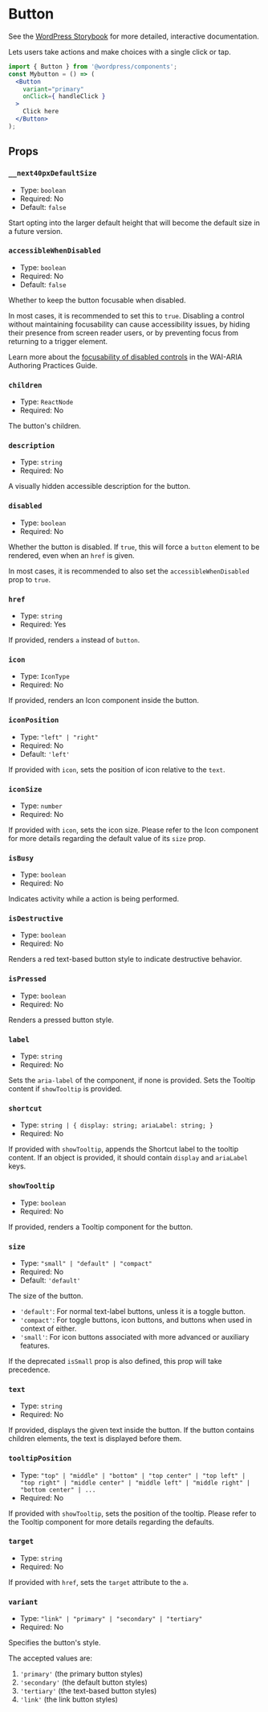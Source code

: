 # Button

<!-- This file is generated automatically and cannot be edited directly. Make edits via TypeScript types and TSDocs. -->

<p class="callout callout-info">See the <a href="https://wordpress.github.io/gutenberg/?path=/docs/components-button--docs">WordPress Storybook</a> for more detailed, interactive documentation.</p>

Lets users take actions and make choices with a single click or tap.

```jsx
import { Button } from '@wordpress/components';
const Mybutton = () => (
  <Button
    variant="primary"
    onClick={ handleClick }
  >
    Click here
  </Button>
);
```

## Props

### `__next40pxDefaultSize`

 - Type: `boolean`
 - Required: No
 - Default: `false`

Start opting into the larger default height that will become the
default size in a future version.

### `accessibleWhenDisabled`

 - Type: `boolean`
 - Required: No
 - Default: `false`

Whether to keep the button focusable when disabled.

In most cases, it is recommended to set this to `true`. Disabling a control without maintaining focusability
can cause accessibility issues, by hiding their presence from screen reader users,
or by preventing focus from returning to a trigger element.

Learn more about the [focusability of disabled controls](https://www.w3.org/WAI/ARIA/apg/practices/keyboard-interface/#focusabilityofdisabledcontrols)
in the WAI-ARIA Authoring Practices Guide.

### `children`

 - Type: `ReactNode`
 - Required: No

The button's children.

### `description`

 - Type: `string`
 - Required: No

A visually hidden accessible description for the button.

### `disabled`

 - Type: `boolean`
 - Required: No

Whether the button is disabled. If `true`, this will force a `button` element
to be rendered, even when an `href` is given.

In most cases, it is recommended to also set the `accessibleWhenDisabled` prop to `true`.

### `href`

 - Type: `string`
 - Required: Yes

If provided, renders `a` instead of `button`.

### `icon`

 - Type: `IconType`
 - Required: No

If provided, renders an Icon component inside the button.

### `iconPosition`

 - Type: `"left" | "right"`
 - Required: No
 - Default: `'left'`

If provided with `icon`, sets the position of icon relative to the `text`.

### `iconSize`

 - Type: `number`
 - Required: No

If provided with `icon`, sets the icon size.
Please refer to the Icon component for more details regarding
the default value of its `size` prop.

### `isBusy`

 - Type: `boolean`
 - Required: No

Indicates activity while a action is being performed.

### `isDestructive`

 - Type: `boolean`
 - Required: No

Renders a red text-based button style to indicate destructive behavior.

### `isPressed`

 - Type: `boolean`
 - Required: No

Renders a pressed button style.

### `label`

 - Type: `string`
 - Required: No

Sets the `aria-label` of the component, if none is provided.
Sets the Tooltip content if `showTooltip` is provided.

### `shortcut`

 - Type: `string | { display: string; ariaLabel: string; }`
 - Required: No

If provided with `showTooltip`, appends the Shortcut label to the tooltip content.
If an object is provided, it should contain `display` and `ariaLabel` keys.

### `showTooltip`

 - Type: `boolean`
 - Required: No

If provided, renders a Tooltip component for the button.

### `size`

 - Type: `"small" | "default" | "compact"`
 - Required: No
 - Default: `'default'`

The size of the button.

- `'default'`: For normal text-label buttons, unless it is a toggle button.
- `'compact'`: For toggle buttons, icon buttons, and buttons when used in context of either.
- `'small'`: For icon buttons associated with more advanced or auxiliary features.

If the deprecated `isSmall` prop is also defined, this prop will take precedence.

### `text`

 - Type: `string`
 - Required: No

If provided, displays the given text inside the button. If the button contains children elements, the text is displayed before them.

### `tooltipPosition`

 - Type: `"top" | "middle" | "bottom" | "top center" | "top left" | "top right" | "middle center" | "middle left" | "middle right" | "bottom center" | ...`
 - Required: No

If provided with `showTooltip`, sets the position of the tooltip.
Please refer to the Tooltip component for more details regarding the defaults.

### `target`

 - Type: `string`
 - Required: No

If provided with `href`, sets the `target` attribute to the `a`.

### `variant`

 - Type: `"link" | "primary" | "secondary" | "tertiary"`
 - Required: No

Specifies the button's style.

The accepted values are:

1. `'primary'` (the primary button styles)
2. `'secondary'` (the default button styles)
3. `'tertiary'` (the text-based button styles)
4. `'link'` (the link button styles)
